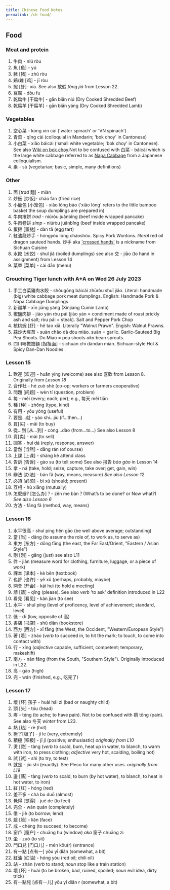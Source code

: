 ```yaml
---
title: Chinese Food Notes
permalink: /ch-food/
---
```


## Food
### Meat and protein
1. 牛肉 - niú ròu 
1. 魚 [鱼] - yú 
1. 豬 [猪] - zhū ròu  
1. 鷄/雞 [鸡] - jī ròu 
1. 蝦 [虾]- xiā. See also 放假 *fàng jià* from Lesson 22.
1. 豆腐 - dòu fu
1. 乾扁牛 [干扁牛] - gān biǎn niú (Dry Cooked Shredded Beef)
1. 乾扁羊 [干扁羊] - gān biǎn yáng (Dry Cooked Shredded Lamb)

### Vegetables
1. 空心菜 - kōng xīn cài ('water spinach' or 'VN spinach')
1. 青菜 - qīng cài (colloquial in Mandarin; 'bok choy' in Cantonese) 
1. 小白菜 - xiǎo báicài ('small white vegetable; 'bok choy' in Cantonese). See also [Wiki on bok choy](https://en.wikipedia.org/wiki/Bok_choy#Spelling_and_naming_variations).Not to be confused with 白菜 - báicài which is the large white cabbage referred to as [Napa Cabbage](https://en.wikipedia.org/wiki/Napa_cabbage) from a Japanese colloquialism.
1. 素 -  sù (vegetarian; basic, simple, many definitions) 

### Other
1. 面 [*trad* 麵] - miàn 
1. 炒飯 [炒饭]- chǎo fàn (fried rice) 
1. 小籠包 [小笼包] - xiǎo lóng bāo ('xiǎo lóng' refers to the little bamboo basket the soup dumplings are prepared in) 
1. 牛肉捲餅 *trad* - niúròu juǎnbǐng (beef inside wrapped pancake) 
1. 牛肉卷饼 *simp* - niúròu juǎnbǐng (beef inside wrapped pancake) 
1. 蛋撻 [蛋挞] - dàn tǎ (egg tart) 
1. 紅油龍炒手 - hóngyóu lóng chǎoshǒu. Spicy Pork Wontons. *literal* red oil dragon sauteed hands.  炒手 aka ['crossed hands'](https://en.wikipedia.org/wiki/Wonton#Sichuan_cuisine) is a nickname from Sichuan Cuisine
1. 水餃 [水饺] - shuǐ jiǎ (boiled dumplings) see also 交 - jiāo (to hand in assignment) from Lesson 14 
1. 菜單 [菜单] - cài dān (menu) 

### Crouching Tiger lunch with A+A on Wed 26 July 2023
1. 手工白菜豬肉水餃 - shǒugōng báicài zhūròu shuǐ jiǎo. Literal: handmade (big) white cabbage pork meat dumplings. English: Handmade Pork & Napa Cabbage Dumplings
1. 新疆羊 - xīn jiāng yáng (Xinjiang Cumin Lamb)
1. 椒鹽肉排 - jiāo yán ròu pái (jiāo yán = condiment made of roast prickly ash and salt; ròu pái = steak).  Salt and Pepper Pork Chop
1. 核桃蝦 [虾] - hé tao xiā. Literally "Walnut Prawn". Engish: Walnut Prawns.
1. 蒜炒大豆苗 - suàn chǎo dà dòu miáo.  suàn = garlic. Garlic-Sauteed Big Pea Shoots. Do Miao = pea shoots *aka* bean sprouts.
1. 四川哧擔擔麵 [担担面] - sìchuān chī dàndan miàn. Sichuan-style Hot & Spicy Dan-Dan Noodles.

### Lesson 15
1. 歡迎 [欢迎] - huān yíng (welcome) see also 喜歡 from Lesson 8. Originally from *Lesson 18*
1. 合作社 - hé zuò shè (co-op; workers or farmers cooperative)
1. 問題 [问题] - wèn tí (question, problem)
1. 每 - měi (every; each; per); e.g., 每天 měi tiān
1. 種 [种] - zhǒng (type, kind)
1. 有用 - yǒu yòng (useful)
1. 要是...就 - yào shi...jiù (if...then...)
1. 買[买] - mǎi (to buy)
1. 從...到 [从...到] - cóng...dào (from...to...) See also Lesson 8
1. 賣[卖] - mài (to sell)
1. 回答 - huí dá (reply, response, answer)
1. 當然 [当然] - dāng rán (of course)
1. 上課 [上课] - shàng kè attend class
1. 告訴 [告诉] - gào su (to tell some) See also 报告 *bào gào* in Lesson 14
1. 拿 - ná  (take, hold; seize, capture, take over; get, gain, win)
1. 辦法 [办法] - bàn fǎ (way, means, measure) *See also Lesson 12*
1. 必須 [必须] - bì xū (should; present)
1. 互相 - hù xiāng (mutually)
1. 怎麼辦? [怎么办]？- zěn me bàn？(What’s to be done? or Now what?) *See also Lesson 6* 
1. 方法 - fāng fǎ (method, way, means)

### Lesson 16
1. 水平很高 - shuǐ píng hěn gāo (be well above average; outstanding)
1. 當 [当] - dāng (to assume the role of, to work as, to serve as)
1. 東方 [东方] - dōng fāng (the east, the Far East/Orient, "Eastern / Asian Style")
1. 剛 [刚] - gāng (just) see also L11
1. 件 - jiàn (measure word for clothing, furniture, luggage, or a piece of work)
1. 課本 [课本] - kè běn (textbook)
1. 也許 [也许] - yě xǔ (perhaps, probably, maybe)
1. 開會 [开会] - kāi huì (to hold a meeting)
1. 請 [请] - qǐng (please). See also *verb* 'to ask' definition introduced in L22
1. 看見 [看见] - kàn jian (to see)
1. 水平 - shuǐ píng (level of proficency, level of achievement; standard, level)
1. 低 - dī (low, opposite of 高)
1. 書店 [书店] - shū diàn (bookstore)
1. 西方 [西方] - xī fāng (the West, the Occident, "Western/European Style")
1. 著 [着] - zháo (*verb* to succeed in, to hit the mark; to touch, to come into contact with)
1. 行 - xíng (*adjective* capable, sufficient, competent; temporary, makeshift) 
1. 南方 - nán fāng (from the South, "Southern Style"). Originally introduced in L22.
1. 高 - gāo (high) 
1. 完 - wán (finished, e.g., 吃完了)

### Lesson 17
1. 壞 [坏] 孩子 - huài hái zi (bad or naughty child)
1. 頭 [头] - tóu (head)
1. 疼 - téng (to ache; to have pain). Not to be confused with 痌 tōng (pain). See also 冬天 *winter* from L23.
1. 熱 [热] - rè (hot)
1. 極了[极了] - jí le  (very, extremely)
1. 積極 [积极] - jī jí (positive; enthusiastic) *originally from L10*
1. 燙 [烫] - tàng (*verb* to scald, burn, heat up in water, to blanch, to warm with iron, to press clothing; *adjective* very hot, scalding, boiling hot)
1. 試 [试] - shì (to try, to test)
1. 就是 - jiù shì (exactly). See Pleco for many other uses. *originally from L19*
1. 盪 [荡] - tàng (*verb* to scald, to burn (by hot water), to blanch, to heat in hot water, to iron)
1. 紅 [红] - hóng (red)
1. 差不多 - chà bu duō (almost)
1. 覺得 [觉得] - jué de (to feel)
1. 完全 - wán quán (completely)
1. 借 - jiè  (to borrow; lend)
1. 臉 [脸] - liǎn (face)
1. 成 - chéng (to succeed; to become)
1. 窗戶 [窗户] - chuāng hu (window) *aka* 窗子 chuāng zi 
1. 坐 - zuò (to sit)
1. 門口兒 [门口儿] - mén kǒu(r) (entrance)
1. 有一點 [点有一] yǒu yī diǎn (somewhat, a bit)
1. 紅油 [红油] - hóng yóu (red oil; chili oil)
1. 站 - zhàn (*verb* to stand; *noun* stop like a train station)
1. 壞 [坏] - huài (to be broken, bad, ruined, spoiled; *noun* evil idea, dirty trick) 
1. 有一點兒 [点有一儿] yǒu yī diǎn r (somewhat, a bit)
